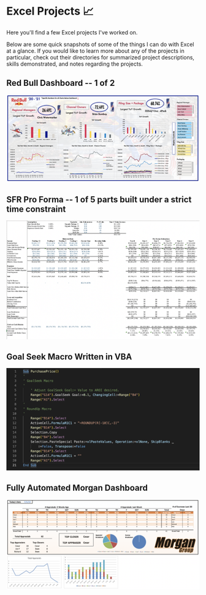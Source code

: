 # Excel Projects :chart_with_upwards_trend:

Here you'll find a few Excel projects I've worked on. 

Below are some quick snapshots of some of the things I can do with Excel at a glance. If you would like to learn more about any of the projects in particular, check out their directories for summarized project descriptions, skills demonstrated, and notes regarding the projects.

## Red Bull Dashboard -- 1 of 2
![alt text](https://github.com/asilich123/Resume_Projects/blob/main/Excel/EXCEL:DASHBOARD%20-%20Red%20Bull/Dashboard%20Images/Dashboard%201.png?raw=true)

## SFR Pro Forma -- 1 of 5 parts built under a strict time constraint
![alt text](https://github.com/asilich123/Resume_Projects/blob/main/Excel/EXCEL:FINANCE%20-%20Santa%20Fe%20Ranch/Images/Pro%20Forma.png?raw=true)

## Goal Seek Macro Written in VBA
![alt text](https://github.com/asilich123/Resume_Projects/blob/main/Excel/VBA:MACROS%20-%20Purchase%20Price%20Goal%20Seek/PP_Macro_Image.png?raw=true)

## Fully Automated Morgan Dashboard
![alt text](https://github.com/asilich123/Resume_Projects/blob/main/Excel/EXCEL:AUTOMATION%20-%20Morgan/Images/Dashboard.png?raw=true)
